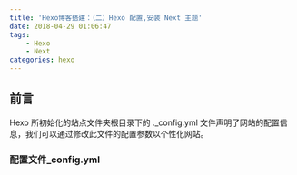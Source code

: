 ```yaml
---
title: 'Hexo博客搭建：（二）Hexo 配置,安装 Next 主题'
date: 2018-04-29 01:06:47
tags: 
    - Hexo
    - Next
categories: hexo
---
```


## 前言

Hexo 所初始化的站点文件夹根目录下的 ._config.yml 文件声明了网站的配置信息，我们可以通过修改此文件的配置参数以个性化网站。

### 配置文件_config.yml
